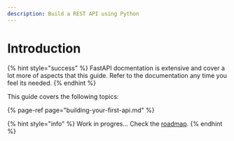 ```yaml
---
description: Build a REST API using Python
---
```


# Introduction

{% hint style="success" %}
FastAPI docmentation is extensive and cover a lot more of aspects that this guide. Refer to the documentation any time you feel its needed.
{% endhint %}

This guide covers the following topics:

{% page-ref page="building-your-first-api.md" %}

{% hint style="info" %}
Work in progres... Check the [roadmap](../roadmap.md).
{% endhint %}



